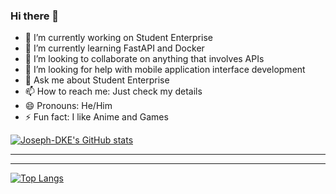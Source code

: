 ### Hi there 👋


- 🔭 I’m currently working on Student Enterprise
- 🌱 I’m currently learning FastAPI and Docker
- 👯 I’m looking to collaborate on anything that involves APIs
- 🤔 I’m looking for help with mobile application interface development
- 💬 Ask me about Student Enterprise
- 📫 How to reach me: Just check my details
- 😄 Pronouns: He/Him
- ⚡ Fun fact: I like Anime and Games


[![Joseph-DKE's GitHub stats](https://github-readme-stats.vercel.app/api?username=Joseph-DKE&show_icons=true&theme=synthwave&count_private=true)](https://github.com/Joseph-DKE/github-readme-stats)
_________________________________________________________________________________________________________________________________________________________________________
_________________________________________________________________________________________________________________________________________________________________________
[![Top Langs](https://github-readme-stats.vercel.app/api/top-langs/?username=Joseph-DKE&theme=synthwave)](https://github.com/Joseph-DKE/github-readme-stats)
